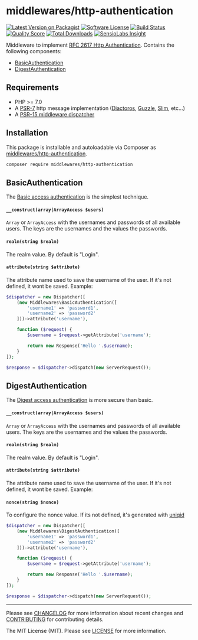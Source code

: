 # middlewares/http-authentication

[![Latest Version on Packagist][ico-version]][link-packagist]
[![Software License][ico-license]](LICENSE)
[![Build Status][ico-travis]][link-travis]
[![Quality Score][ico-scrutinizer]][link-scrutinizer]
[![Total Downloads][ico-downloads]][link-downloads]
[![SensioLabs Insight][ico-sensiolabs]][link-sensiolabs]

Middleware to implement [RFC 2617 Http Authentication](https://tools.ietf.org/html/rfc2617). Contains the following components:

* [BasicAuthentication](#basicauthentication)
* [DigestAuthentication](#digestauthentication)

## Requirements

* PHP >= 7.0
* A [PSR-7](https://packagist.org/providers/psr/http-message-implementation) http message implementation ([Diactoros](https://github.com/zendframework/zend-diactoros), [Guzzle](https://github.com/guzzle/psr7), [Slim](https://github.com/slimphp/Slim), etc...)
* A [PSR-15 middleware dispatcher](https://github.com/middlewares/awesome-psr15-middlewares#dispatcher)

## Installation

This package is installable and autoloadable via Composer as [middlewares/http-authentication](https://packagist.org/packages/middlewares/http-authentication).

```sh
composer require middlewares/http-authentication
```

## BasicAuthentication

The [Basic access authentication](https://en.wikipedia.org/wiki/Basic_access_authentication) is the simplest technique.

#### `__construct(array|ArrayAccess $users)`

`Array` or `ArrayAccess` with the usernames and passwords of all available users. The keys are the usernames and the values the passwords.

#### `realm(string $realm)`

The realm value. By default is "Login".

#### `attribute(string $attribute)`

The attribute name used to save the username of the user. If it's not defined, it wont be saved. Example:

```php
$dispatcher = new Dispatcher([
    (new Middlewares\BasicAuthentication([
        'username1' => 'password1',
        'username2' => 'password2'
    ]))->attribute('username'),

    function ($request) {
        $username = $request->getAttribute('username');

        return new Response('Hello '.$username);
    }
]);

$response = $dispatcher->dispatch(new ServerRequest());
```

## DigestAuthentication

The [Digest access authentication](https://en.wikipedia.org/wiki/Digest_access_authentication) is more secure than basic.

#### `__construct(array|ArrayAccess $users)`

`Array` or `ArrayAccess` with the usernames and passwords of all available users. The keys are the usernames and the values the passwords.

#### `realm(string $realm)`

The realm value. By default is "Login".

#### `attribute(string $attribute)`

The attribute name used to save the username of the user. If it's not defined, it wont be saved. Example:

#### `nonce(string $nonce)`

To configure the nonce value. If its not defined, it's generated with [uniqid](http://php.net/uniqid)

```php
$dispatcher = new Dispatcher([
    (new Middlewares\DigestAuthentication([
        'username1' => 'password1',
        'username2' => 'password2'
    ]))->attribute('username'),

    function ($request) {
        $username = $request->getAttribute('username');

        return new Response('Hello '.$username);
    }
]);

$response = $dispatcher->dispatch(new ServerRequest());
```

---

Please see [CHANGELOG](CHANGELOG.md) for more information about recent changes and [CONTRIBUTING](CONTRIBUTING.md) for contributing details.

The MIT License (MIT). Please see [LICENSE](LICENSE) for more information.

[ico-version]: https://img.shields.io/packagist/v/middlewares/http-authentication.svg?style=flat-square
[ico-license]: https://img.shields.io/badge/license-MIT-brightgreen.svg?style=flat-square
[ico-travis]: https://img.shields.io/travis/middlewares/http-authentication/master.svg?style=flat-square
[ico-scrutinizer]: https://img.shields.io/scrutinizer/g/middlewares/http-authentication.svg?style=flat-square
[ico-downloads]: https://img.shields.io/packagist/dt/middlewares/http-authentication.svg?style=flat-square
[ico-sensiolabs]: https://img.shields.io/sensiolabs/i/c2a3efcf-cf41-470a-bf56-84686972fe30.svg?style=flat-square

[link-packagist]: https://packagist.org/packages/middlewares/http-authentication
[link-travis]: https://travis-ci.org/middlewares/http-authentication
[link-scrutinizer]: https://scrutinizer-ci.com/g/middlewares/http-authentication
[link-downloads]: https://packagist.org/packages/middlewares/http-authentication
[link-sensiolabs]: https://insight.sensiolabs.com/projects/c2a3efcf-cf41-470a-bf56-84686972fe30
